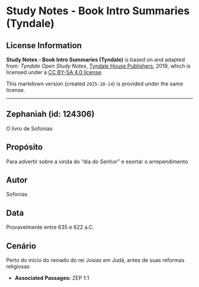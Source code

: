 # Study Notes - Book Intro Summaries (Tyndale)

## License Information

**Study Notes - Book Intro Summaries (Tyndale)** is based on and adapted from: _Tyndale Open Study Notes_, [Tyndale House Publishers](https://tyndaleopenresources.com/), 2019, which is licensed under a [CC BY-SA 4.0 license](https://creativecommons.org/licenses/by-sa/4.0/legalcode.en).

This markdown version (created `2025-10-14`) is provided under the same license.



--------------------------------

## Zephaniah (id: 124306)

O livro de Sofonias

Propósito
---------

Para advertir sobre a vinda do “dia do Senhor” e exortar o arrependimento

Autor
-----

Sofonias

Data
----

Provavelmente entre 635 e 622 a.C.

Cenário
-------

Perto do início do reinado do rei Josias em Judá, antes de suas reformas religiosas

* **Associated Passages:** ZEP 1:1

